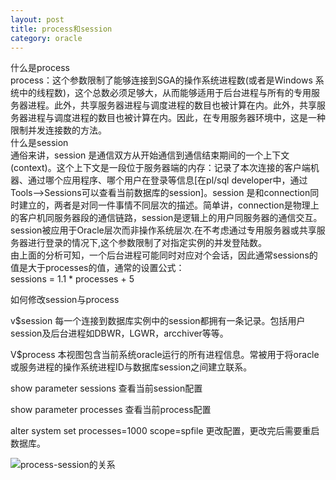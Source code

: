 ```yaml
---
layout: post
title: process和session
category: oracle
---
```

什么是process  
process：这个参数限制了能够连接到SGA的操作系统进程数(或者是Windows 系统中的线程数)，这个总数必须足够大，从而能够适用于后台进程与所有的专用服务器进程。此外，共享服务器进程与调度进程的数目也被计算在内。此外，共享服务器进程与调度进程的数目也被计算在内。因此，在专用服务器环境中，这是一种限制并发连接数的方法。  
什么是session  
通俗来讲，session 是通信双方从开始通信到通信结束期间的一个上下文(context)。这个上下文是一段位于服务器端的内存：记录了本次连接的客户端机器、通过哪个应用程序、哪个用户在登录等信息[在pl/sql developer中，通过Tools-->Sessions可以查看当前数据库的session]。session 是和connection同时建立的，两者是对同一件事情不同层次的描述。简单讲，connection是物理上的客户机同服务器段的通信链路，session是逻辑上的用户同服务器的通信交互。session被应用于Oracle层次而非操作系统层次.在不考虑通过专用服务器或共享服务器进行登录的情况下,这个参数限制了对指定实例的并发登陆数。  
由上面的分析可知，一个后台进程可能同时对应对个会话，因此通常sessions的值是大于processes的值，通常的设置公式：  
        sessions = 1.1 * processes + 5 

如何修改session与process  

v$session  每一个连接到数据库实例中的session都拥有一条记录。包括用户session及后台进程如DBWR，LGWR，arcchiver等等。

V$process 本视图包含当前系统oracle运行的所有进程信息。常被用于将oracle或服务进程的操作系统进程ID与数据库session之间建立联系。

show parameter sessions  查看当前session配置

show parameter processes   查看当前process配置

alter system set processes=1000 scope=spfile  更改配置，更改完后需要重启数据库。

![process-session的关系]({{site.baseurl}}/images/process-session/process-session.png)
 